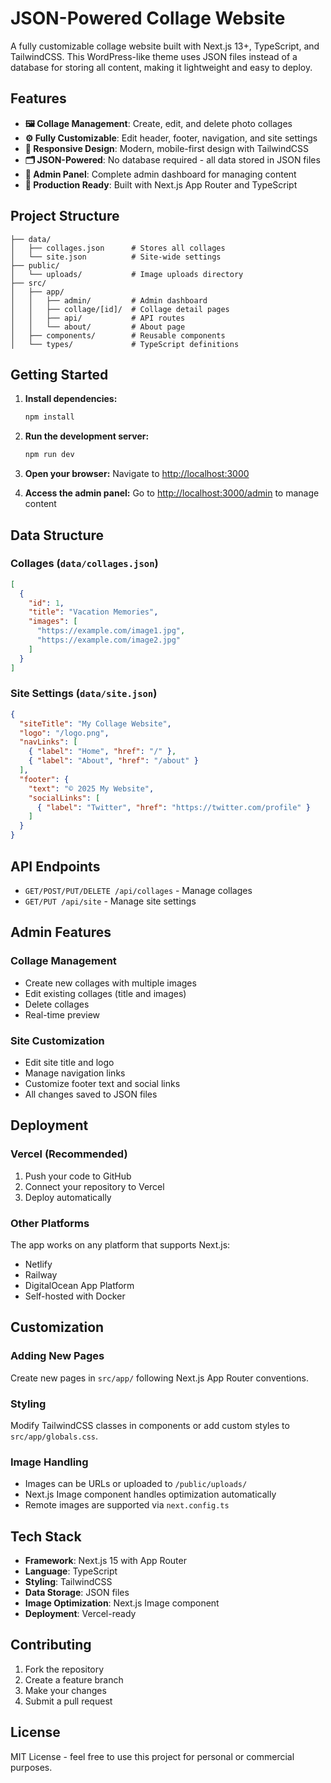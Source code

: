 # JSON-Powered Collage Website

A fully customizable collage website built with Next.js 13+, TypeScript, and TailwindCSS. This WordPress-like theme uses JSON files instead of a database for storing all content, making it lightweight and easy to deploy.

## Features

- **🖼️ Collage Management**: Create, edit, and delete photo collages
- **⚙️ Fully Customizable**: Edit header, footer, navigation, and site settings
- **📱 Responsive Design**: Modern, mobile-first design with TailwindCSS
- **🗂️ JSON-Powered**: No database required - all data stored in JSON files
- **🔧 Admin Panel**: Complete admin dashboard for managing content
- **🚀 Production Ready**: Built with Next.js App Router and TypeScript

## Project Structure

```
├── data/
│   ├── collages.json      # Stores all collages
│   └── site.json          # Site-wide settings
├── public/
│   └── uploads/           # Image uploads directory
├── src/
│   ├── app/
│   │   ├── admin/         # Admin dashboard
│   │   ├── collage/[id]/  # Collage detail pages
│   │   ├── api/           # API routes
│   │   └── about/         # About page
│   ├── components/        # Reusable components
│   └── types/             # TypeScript definitions
```

## Getting Started

1. **Install dependencies:**
   ```bash
   npm install
   ```

2. **Run the development server:**
   ```bash
   npm run dev
   ```

3. **Open your browser:**
   Navigate to [http://localhost:3000](http://localhost:3000)

4. **Access the admin panel:**
   Go to [http://localhost:3000/admin](http://localhost:3000/admin) to manage content

## Data Structure

### Collages (`data/collages.json`)
```json
[
  {
    "id": 1,
    "title": "Vacation Memories",
    "images": [
      "https://example.com/image1.jpg",
      "https://example.com/image2.jpg"
    ]
  }
]
```

### Site Settings (`data/site.json`)
```json
{
  "siteTitle": "My Collage Website",
  "logo": "/logo.png",
  "navLinks": [
    { "label": "Home", "href": "/" },
    { "label": "About", "href": "/about" }
  ],
  "footer": {
    "text": "© 2025 My Website",
    "socialLinks": [
      { "label": "Twitter", "href": "https://twitter.com/profile" }
    ]
  }
}
```

## API Endpoints

- `GET/POST/PUT/DELETE /api/collages` - Manage collages
- `GET/PUT /api/site` - Manage site settings

## Admin Features

### Collage Management
- Create new collages with multiple images
- Edit existing collages (title and images)
- Delete collages
- Real-time preview

### Site Customization
- Edit site title and logo
- Manage navigation links
- Customize footer text and social links
- All changes saved to JSON files

## Deployment

### Vercel (Recommended)
1. Push your code to GitHub
2. Connect your repository to Vercel
3. Deploy automatically

### Other Platforms
The app works on any platform that supports Next.js:
- Netlify
- Railway
- DigitalOcean App Platform
- Self-hosted with Docker

## Customization

### Adding New Pages
Create new pages in `src/app/` following Next.js App Router conventions.

### Styling
Modify TailwindCSS classes in components or add custom styles to `src/app/globals.css`.

### Image Handling
- Images can be URLs or uploaded to `/public/uploads/`
- Next.js Image component handles optimization automatically
- Remote images are supported via `next.config.ts`

## Tech Stack

- **Framework**: Next.js 15 with App Router
- **Language**: TypeScript
- **Styling**: TailwindCSS
- **Data Storage**: JSON files
- **Image Optimization**: Next.js Image component
- **Deployment**: Vercel-ready

## Contributing

1. Fork the repository
2. Create a feature branch
3. Make your changes
4. Submit a pull request

## License

MIT License - feel free to use this project for personal or commercial purposes.